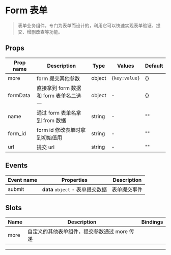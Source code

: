 # Form 表单

> 表单业务组件，专门为表单而设计的，利用它可以快速实现表单验证、提交、增删改查等功能。

## Props

| Prop name | Description                            | Type   | Values        | Default |
| --------- | -------------------------------------- | ------ | ------------- | ------- |
| more      | form 提交其他参数                      | object | `{key:value}` | {}      |
| formData  | 直接拿到 form 数据和 form 表单名二选一 | object | -             | {}      |
| name      | 通过 form 表单名拿到 from 数据         | string | -             | ""      |
| form_id   | form id 修改表单时拿到初始值用         | string | -             | ""      |
| url       | 提交 url                               | string | -             | ""      |

## Events

| Event name | Properties                       | Description  |
| ---------- | -------------------------------- | ------------ |
| submit     | **data** `object` - 表单提交数据 | 表单提交事件 |

## Slots

| Name | Description                                  | Bindings |
| ---- | -------------------------------------------- | -------- |
| more | 自定义的其他表单组件，提交参数通过 more 传递 |          |

---

<!--
 * @Author: your name
 * @Date: 2021-04-13 16:05:26
 * @LastEditTime: 2021-04-13 16:05:27
 * @LastEditors: your name
 * @Description: In User Settings Edit
 * @FilePath: \UC-font\components\uct\components\uct-button\uct-button.md
-->
